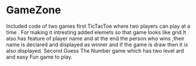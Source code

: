 # GameZone

Included code of two games
first TicTacToe where two players can play at a time . For making it intresting added elemets so that game looks like grid.It also has feature of player name and at the end the person who wins ,their name is declared and displayed as winner and if the game is draw then it is also displayed.
Second Guess The Number game which has two level ard and easy Fun game to play.
